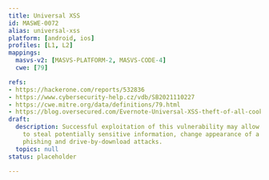 ```yaml
---
title: Universal XSS
id: MASWE-0072
alias: universal-xss
platform: [android, ios]
profiles: [L1, L2]
mappings:
  masvs-v2: [MASVS-PLATFORM-2, MASVS-CODE-4]
  cwe: [79]

refs:
- https://hackerone.com/reports/532836
- https://www.cybersecurity-help.cz/vdb/SB2021110227
- https://cwe.mitre.org/data/definitions/79.html
- https://blog.oversecured.com/Evernote-Universal-XSS-theft-of-all-cookies-from-all-sites-and-more/
draft:
  description: Successful exploitation of this vulnerability may allow a remote attacker
    to steal potentially sensitive information, change appearance of a web page, perform
    phishing and drive-by-download attacks.
  topics: null
status: placeholder

---
```


